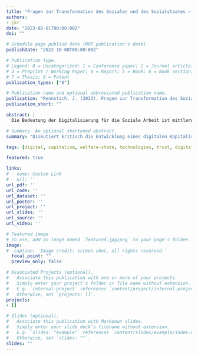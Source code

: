 ```yaml
---
title: "Fragen zur Transformation des Sozialen und des Sozialstaates — mit welchen Auswirkungen auf Adressat:innen und Professionelle ist zu rechnen?"
authors:
- jkr
date: "2023-02-01T00:00:00Z"
doi: ""

# Schedule page publish date (NOT publication's date).
publishDate: "2022-10-08T00:00:00Z"

# Publication type.
# Legend: 0 = Uncategorized; 1 = Conference paper; 2 = Journal article;
# 3 = Preprint / Working Paper; 4 = Report; 5 = Book; 6 = Book section;
# 7 = Thesis; 8 = Patent
publication_types: ["6"]

# Publication name and optional abbreviated publication name.
publication: "Rennstich, J. (2023). Fragen zur Transformation des Sozialen und des Sozialstaates — mit welchen Auswirkungen auf Adressat:innen und Professionelle ist zu rechnen?. In: W. Hosemann & S. Barra (Hrsg.), *Soziale Arbeit digital: Von der Webseite bis zur Demokratie*. Beltz Juventa."
publication_short: ""

abstract: |
  Die Bedeutung der Digitalisierung für die Soziale Arbeit ist mittlerweile ein fest verankertes Thema in der wissenschaftlichen Forschung in Deutschland. In der internationalen Literatur hat diese Diskussion schon länger an Bedeutung gewonnen, da hier im Gegensatz zu der Situation in Deutschland Digitalisierung als gesamtgesellschaftlich transformatorischer Prozess schon länger eine auf vielen Ebenen spür- und erfahrbare Wirkmacht entfaltet hat. Nicht zuletzt durch die Erfahrungen der Corona-Pandemie auf alle gesamtgesellschaftlichen Bereiche, aber eben insbesondere auch auf die vielfältigen Arbeitsbereiche der Sozialen Arbeit ist die Bedeutung von Digitalisierung und der damit ermöglichten – oder auch erzwungenen – realen Digitalität als Lebensbezug und Lebenswelt für Adressat:innen und Professionelle in der Sozialen Arbeit unmittelbar erlebbar geworden. In diesem Beitrag möchte ich stärker auf die systemischen Hintergründe in der für diese Entwicklung eingehen und die Konsequenzen, welche diese Transformation insbesondere für das Wohlfahrtsstaatssystem in Deutschland hat. Dazu richtet der Beitrag zunächst sein Augenmerk auf die Besonderheiten der Entwicklung eines globalen digitalen Kapitalismus betrachtet. Im Weiteren werden dann diese Entwicklungen hinsichtlich ihrer Auswirkungen auf die gesellschaftlichen Strukturen in Deutschland bezogen beleuchtet. Im Anschluss daran werden die damit verbundenen Herausforderungen für Adressat:innen einerseits, und Professionelle der Sozialen Arbeit andererseits diskutiert. Der Beitrag endet mit einem kurzen Fazit und einem Plädoyer für eine stärkere Förderung der notwendigen digitalen Kompetenzerweiterungen in Aus- und Weiterbildung der professionell in der Sozialen Arbeit Tätigen um eine gerechte Teilhabe der Adressat:innen zu ermöglichen und die eigene Wirkmächtigkeit zu erhalten.

# Summary. An optional shortened abstract.
summary: "Diskutiert kritisch die Entwicklung eines digitalen Kapitalismus und dessen Auswirkungen auf den deutschen Sozialstaat. Ein besonderer Fokus liegt dabei auf Adressat:innen und Sozialarbeiter:innen."

tags: [digital, capitalism, welfare-state, technologies, trust, digitality]

featured: true

links:
# - name: Custom Link
#   url: ''
url_pdf: ''
url_code: ''
url_dataset: ''
url_poster: ''
url_project: ''
url_slides: ''
url_source: ''
url_video: ''

# Featured image
# To use, add an image named `featured.jpg/png` to your page's folder.
image:
#  caption: 'Image credit: screen shot, all rights reserved.'
  focal_point: ""
  preview_only: false

# Associated Projects (optional).
#   Associate this publication with one or more of your projects.
#   Simply enter your project's folder or file name without extension.
#   E.g. `internal-project` references `content/project/internal-project/index.md`.
#   Otherwise, set `projects: []`.
projects:
- []

# Slides (optional).
#   Associate this publication with Markdown slides.
#   Simply enter your slide deck's filename without extension.
#   E.g. `slides: "example"` references `content/slides/example/index.md`.
#   Otherwise, set `slides: ""`.
slides: ""
---
```

